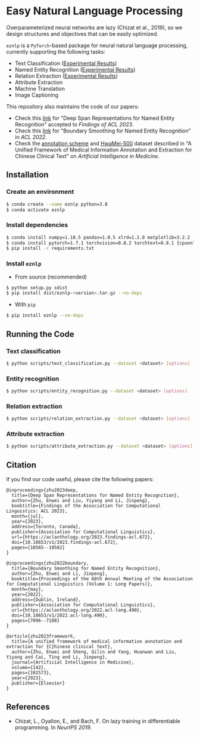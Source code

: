 # Easy Natural Language Processing

Overparameterized neural networks are lazy (Chizat et al., 2019), so we design structures and objectives that can be easily optimized.

`eznlp` is a `PyTorch`-based package for neural natural language processing, currently supporting the following tasks:

* Text Classification ([Experimental Results](docs/text-classification.md))
* Named Entity Recognition ([Experimental Results](docs/entity-recognition.md))
* Relation Extraction ([Experimental Results](docs/relation-extraction.md))
* Attribute Extraction
* Machine Translation
* Image Captioning

This repository also maintains the code of our papers:
* Check this [link](docs/deep-span.md) for "Deep Span Representations for Named Entity Recognition" accepted to *Findings of ACL 2023*.
* Check this [link](docs/boundary-smoothing.md) for "Boundary Smoothing for Named Entity Recognition" in *ACL 2022*.
* Check the [annotation scheme](publications/framework/scheme.pdf) and [HwaMei-500](publications/framework/HwaMei-500.md) dataset described in "A Unified Framework of Medical Information Annotation and Extraction for Chinese Clinical Text" on *Artificial Intelligence in Medicine*.


## Installation
### Create an environment
```bash
$ conda create --name eznlp python=3.8
$ conda activate eznlp
```

### Install dependencies
```bash
$ conda install numpy=1.18.5 pandas=1.0.5 xlrd=1.2.0 matplotlib=3.2.2
$ conda install pytorch=1.7.1 torchvision=0.8.2 torchtext=0.8.1 {cpuonly|cudatoolkit=10.2|cudatoolkit=11.0} -c pytorch
$ pip install -r requirements.txt
```

### Install `eznlp`
* From source (recommended)
```bash
$ python setup.py sdist
$ pip install dist/eznlp-<version>.tar.gz --no-deps
```

* With `pip`
```bash
$ pip install eznlp --no-deps
```


## Running the Code
### Text classification
```bash
$ python scripts/text_classification.py --dataset <dataset> [options]
```

### Entity recognition
```bash
$ python scripts/entity_recognition.py --dataset <dataset> [options]
```

### Relation extraction
```bash
$ python scripts/relation_extraction.py --dataset <dataset> [options]
```

### Attribute extraction
```bash
$ python scripts/attribute_extraction.py --dataset <dataset> [options]
```


## Citation
If you find our code useful, please cite the following papers:

```
@inproceedings{zhu2023deep,
  title={Deep Span Representations for Named Entity Recognition},
  author={Zhu, Enwei and Liu, Yiyang and Li, Jinpeng},
  booktitle={Findings of the Association for Computational Linguistics: ACL 2023},
  month={jul},
  year={2023},
  address={Toronto, Canada},
  publisher={Association for Computational Linguistics},
  url={https://aclanthology.org/2023.findings-acl.672},
  doi={10.18653/v1/2023.findings-acl.672},
  pages={10565--10582}
}
```

```
@inproceedings{zhu2022boundary,
  title={Boundary Smoothing for Named Entity Recognition},
  author={Zhu, Enwei and Li, Jinpeng},
  booktitle={Proceedings of the 60th Annual Meeting of the Association for Computational Linguistics (Volume 1: Long Papers)},
  month={may},
  year={2022},
  address={Dublin, Ireland},
  publisher={Association for Computational Linguistics},
  url={https://aclanthology.org/2022.acl-long.490},
  doi={10.18653/v1/2022.acl-long.490},
  pages={7096--7108}
}
```

```
@article{zhu2023framework,
  title={A unified framework of medical information annotation and extraction for {C}hinese clinical text},
  author={Zhu, Enwei and Sheng, Qilin and Yang, Huanwan and Liu, Yiyang and Cai, Ting and Li, Jinpeng},
  journal={Artificial Intelligence in Medicine},
  volume={142},
  pages={102573},
  year={2023},
  publisher={Elsevier}
}
```


## References
* Chizat, L., Oyallon, E., and Bach, F. On lazy training in differentiable programming. In *NeurIPS 2019*.
